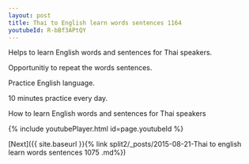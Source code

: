 ```yaml
---
layout: post
title: Thai to English learn words sentences 1164 
youtubeId: R-bBf3APtQY
---
```

 
 
Helps to learn English words and sentences for Thai speakers.

Opportunitiy to repeat the words sentences. 

Practice English language. 
 
10 minutes practice every day. 
 
How to learn English words and sentences for Thai speakers 
 
{% include youtubePlayer.html id=page.youtubeId %}
 
 
[Next]({{ site.baseurl }}{% link  split2/_posts/2015-08-21-Thai to english learn words sentences 1075 .md%})
 
